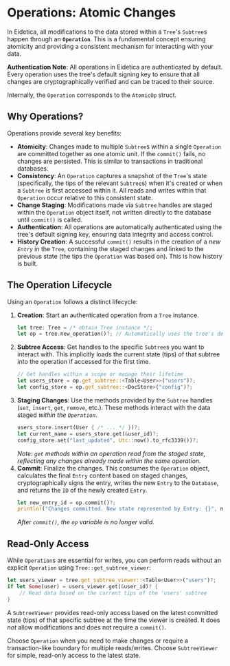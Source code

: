 # Operations: Atomic Changes

In Eidetica, all modifications to the data stored within a `Tree`'s `Subtree`s happen through an **`Operation`**. This is a fundamental concept ensuring atomicity and providing a consistent mechanism for interacting with your data.

**Authentication Note**: All operations in Eidetica are authenticated by default. Every operation uses the tree's default signing key to ensure that all changes are cryptographically verified and can be traced to their source.

Internally, the `Operation` corresponds to the `AtomicOp` struct.

## Why Operations?

Operations provide several key benefits:

- **Atomicity**: Changes made to multiple `Subtree`s within a single `Operation` are committed together as one atomic unit. If the `commit()` fails, no changes are persisted. This is similar to transactions in traditional databases.
- **Consistency**: An `Operation` captures a snapshot of the `Tree`'s state (specifically, the tips of the relevant `Subtree`s) when it's created or when a `Subtree` is first accessed within it. All reads and writes within that `Operation` occur relative to this consistent state.
- **Change Staging**: Modifications made via `Subtree` handles are staged within the `Operation` object itself, not written directly to the database until `commit()` is called.
- **Authentication**: All operations are automatically authenticated using the tree's default signing key, ensuring data integrity and access control.
- **History Creation**: A successful `commit()` results in the creation of a _new `Entry`_ in the `Tree`, containing the staged changes and linked to the previous state (the tips the `Operation` was based on). This is how history is built.

## The Operation Lifecycle

Using an `Operation` follows a distinct lifecycle:

1.  **Creation**: Start an authenticated operation from a `Tree` instance.
    ```rust
    let tree: Tree = /* obtain Tree instance */;
    let op = tree.new_operation()?; // Automatically uses the tree's default signing key
    ```
2.  **Subtree Access**: Get handles to the specific `Subtree`s you want to interact with. This implicitly loads the current state (tips) of that subtree into the operation if accessed for the first time.
    ```rust
    // Get handles within a scope or manage their lifetime
    let users_store = op.get_subtree::<Table<User>>("users")?;
    let config_store = op.get_subtree::<DocStore>("config")?;
    ```
3.  **Staging Changes**: Use the methods provided by the `Subtree` handles (`set`, `insert`, `get`, `remove`, etc.). These methods interact with the data staged _within the `Operation`_.
    ```rust
    users_store.insert(User { /* ... */ })?;
    let current_name = users_store.get(&user_id)?;
    config_store.set("last_updated", Utc::now().to_rfc3339())?;
    ```
    _Note: `get` methods within an operation read from the staged state, reflecting any changes already made within the same operation._
4.  **Commit**: Finalize the changes. This consumes the `Operation` object, calculates the final `Entry` content based on staged changes, cryptographically signs the entry, writes the new `Entry` to the `Database`, and returns the `ID` of the newly created `Entry`.
    ```rust
    let new_entry_id = op.commit()?;
    println!("Changes committed. New state represented by Entry: {}", new_entry_id);
    ```
    _After `commit()`, the `op` variable is no longer valid._

## Read-Only Access

While `Operation`s are essential for writes, you can perform reads without an explicit `Operation` using `Tree::get_subtree_viewer`:

```rust
let users_viewer = tree.get_subtree_viewer::<Table<User>>("users")?;
if let Some(user) = users_viewer.get(&user_id)? {
    // Read data based on the current tips of the 'users' subtree
}
```

A `SubtreeViewer` provides read-only access based on the latest committed state (tips) of that specific subtree at the time the viewer is created. It does _not_ allow modifications and does not require a `commit()`.

Choose `Operation` when you need to make changes or require a transaction-like boundary for multiple reads/writes. Choose `SubtreeViewer` for simple, read-only access to the latest state.
